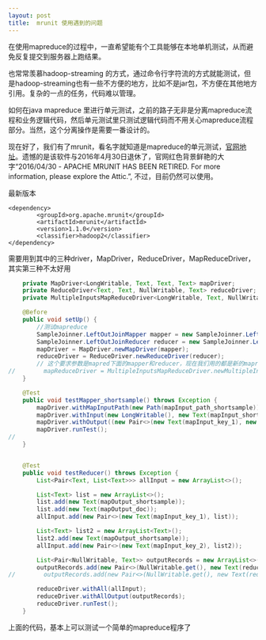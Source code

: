 ```yaml
---
layout: post
title:  mrunit 使用遇到的问题
---
```


在使用mapreduce的过程中，一直希望能有个工具能够在本地单机测试，从而避免反复提交到服务器上跑结果。

也常常羡慕hadoop-streaming 的方式，通过命令行字符流的方式就能测试，但是hadoop-streaming也有一些不方便的地方，比如不是jar包，不方便在其他地方引用。复杂的一点的任务，代码难以管理。

如何在java mapreduce 里进行单元测试，之前的路子无非是分离mapreduce流程和业务逻辑代码，然后单元测试里只测试逻辑代码而不用关心mapreduce流程部分。当然，这个分离操作是需要一番设计的。

现在好了，我们有了mrunit，看名字就知道是mapreduce的单元测试，[官网地址](http://mrunit.apache.org/)。遗憾的是该软件与2016年4月30日退休了，官网红色背景鲜艳的大字“2016/04/30 - APACHE MRUNIT HAS BEEN RETIRED.
For more information, please explore the Attic.”, 不过，目前仍然可以使用。

最新版本
>
	<dependency>
            <groupId>org.apache.mrunit</groupId>
            <artifactId>mrunit</artifactId>
            <version>1.1.0</version>
            <classifier>hadoop2</classifier>
	</dependency>

需要用到其中的三种driver，MapDriver，ReduceDriver，MapReduceDriver，其实第三种不太好用
```java
    private MapDriver<LongWritable, Text, Text, Text> mapDriver;
    private ReduceDriver<Text, Text, NullWritable, Text> reduceDriver;
    private MultipleInputsMapReduceDriver<LongWritable, Text, NullWritable, Text> mapReduceDriver;

    @Before
    public void setUp() {
        //测试mapreduce
        SampleJoinner.LeftOutJoinMapper mapper = new SampleJoinner.LeftOutJoinMapper();
        SampleJoinner.LeftOutJoinReducer reducer = new SampleJoinner.LeftOutJoinReducer();
        mapDriver = MapDriver.newMapDriver(mapper);
        reduceDriver = ReduceDriver.newReduceDriver(reducer);
        // 这个要求参数是mapred下面的mapper和reducer，现在我们用的都是新的mapreduce下面的
//        mapReduceDriver = MultipleInputsMapReduceDriver.newMultipleInputMapReduceDriver(mapper, reducer);
    }

    @Test
    public void testMapper_shortsample() throws Exception {
        mapDriver.withMapInputPath(new Path(mapInput_path_shortsample));
        mapDriver.withInput(new LongWritable(), new Text(mapInput_shortsample));
        mapDriver.withOutput((new Pair<>(new Text(mapInput_key_1), new Text(mapOutput_shortsample))));
        mapDriver.runTest();
//
    }


    @Test
    public void testReducer() throws Exception {
        List<Pair<Text, List<Text>>> allInput = new ArrayList<>();

        List<Text> list = new ArrayList<>();
        list.add(new Text(mapOutput_shortsample));
        list.add(new Text(mapOutput_doc));
        allInput.add(new Pair<>(new Text(mapInput_key_1), list));

        List<Text> list2 = new ArrayList<Text>();
        list2.add(new Text(mapOutput_shortsample));
        allInput.add(new Pair<>(new Text(mapInput_key_2), list2));

        List<Pair<NullWritable, Text>> outputRecords = new ArrayList<>();
        outputRecords.add(new Pair<>(NullWritable.get(), new Text(reduceOutput_1)));
//        outputRecords.add(new Pair<>(NullWritable.get(), new Text(reduceOutput_1)));

        reduceDriver.withAll(allInput);
        reduceDriver.withAllOutput(outputRecords);
        reduceDriver.runTest();
    }
```

上面的代码，基本上可以测试一个简单的mapreduce程序了

